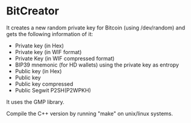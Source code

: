 # BitCreator

It creates a new random private key for Bitcoin (using /dev/random) and gets the following information of it:

- Private key (in Hex)
- Private key (in WIF format)
- Private Key (in WIF compressed format)
- BIP39 mnemonic (for HD wallets) using the private key as entropy
- Public key (in Hex)
- Public key
- Public key compressed
- Public Segwit P2SH(P2WPKH)

It uses the GMP library.

Compile the C++ version by running "make" on unix/linux systems.
